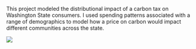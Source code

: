 This project modeled the distributional impact of a carbon tax on Washington State consumers. I used spending patterns associated with a range of demographics to model how a price on carbon would impact different communities across the state.  

<img src='/design-portfolio/carbon-tax-impact/BIG-MAP_2021.jpg'>



